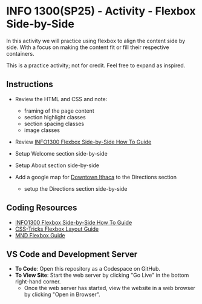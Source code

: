 # INFO 1300(SP25) - Activity - Flexbox Side-by-Side

In this activity we will practice using flexbox to align the content side by side.  With a focus on making the content fit or fill their respective containers.

This is a practice activity; not for credit. Feel free to expand as inspired.

## Instructions 

- Review the HTML and CSS and note:
  - framing of the page content
  - section highlight classes
  - section spacing classes
  - image classes

- Review [INFO1300 Flexbox Side-by-Side How To Guide](https://github.coecis.cornell.edu/info1300-spring25/info1300-2025sp-resources/blob/main/resources/flexbox-side-by-side-layout-how-to-guide.pdf)

- Setup Welcome section side-by-side
- Setup About section side-by-side

- Add a google map for [Downtown Ithaca](https://maps.app.goo.gl/EZLEJLh2vByF6LAK8) to the Directions section
  - setup the Directions section side-by-side

## Coding Resources

- [INFO1300 Flexbox Side-by-Side How To Guide](https://github.coecis.cornell.edu/info1300-spring25/info1300-2025sp-resources/blob/main/resources/flexbox-side-by-side-layout-how-to-guide.pdf)
- [CSS-Tricks Flexbox Layout Guide](https://css-tricks.com/snippets/css/a-guide-to-flexbox/)
- [MND Flexbox Guide](https://developer.mozilla.org/en-US/docs/Learn_web_development/Core/CSS_layout/Flexbox)
  
## VS Code and Development Server

- **To Code**: Open this repository as a Codespace on GitHub.
- **To View Site**: Start the web server by clicking "Go Live" in the bottom right-hand corner.
  - Once the web server has started, view the website in a web browser by clicking "Open in Browser".
